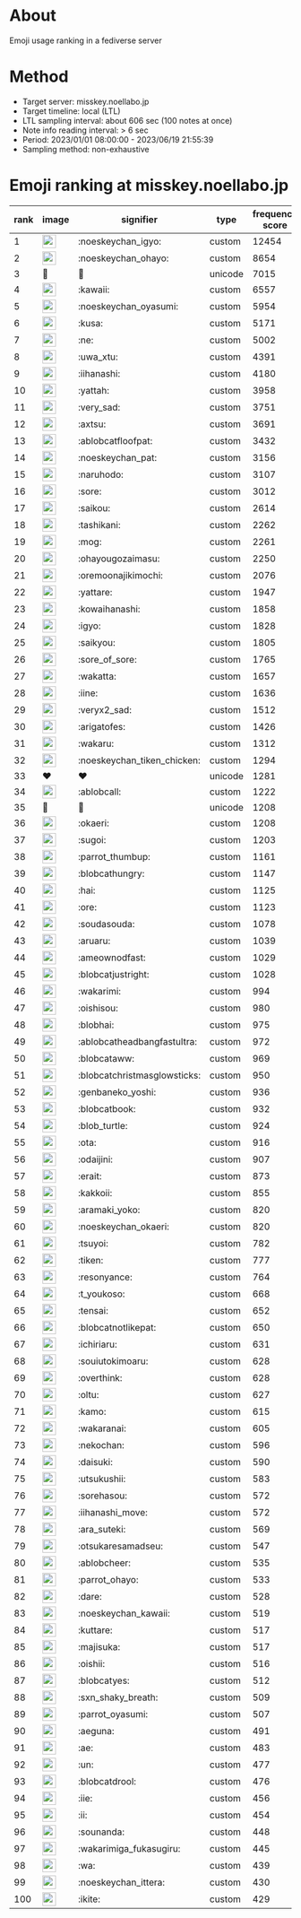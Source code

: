 # About
Emoji usage ranking in a fediverse server

# Method
- Target server: misskey.noellabo.jp
- Target timeline: local (LTL)
- LTL sampling interval: about 606 sec (100 notes at once)
- Note info reading interval: > 6 sec
- Period: 2023/01/01 08:00:00 - 2023/06/19 21:55:39 
- Sampling method: non-exhaustive

# Emoji ranking at misskey.noellabo.jp

|rank|image|signifier|type|frequency score|
|----|----|----|----|----|
|1|<img height="24" src="https://misskey.noellabo.jp/emoji/noeskeychan_igyo.webp">|:noeskeychan_igyo:|custom|12454|
|2|<img height="24" src="https://misskey.noellabo.jp/emoji/noeskeychan_ohayo.webp">|:noeskeychan_ohayo:|custom|8654|
|3|🎉|🎉|unicode|7015|
|4|<img height="24" src="https://misskey.noellabo.jp/emoji/kawaii.webp">|:kawaii:|custom|6557|
|5|<img height="24" src="https://misskey.noellabo.jp/emoji/noeskeychan_oyasumi.webp">|:noeskeychan_oyasumi:|custom|5954|
|6|<img height="24" src="https://misskey.noellabo.jp/emoji/kusa.webp">|:kusa:|custom|5171|
|7|<img height="24" src="https://misskey.noellabo.jp/emoji/ne.webp">|:ne:|custom|5002|
|8|<img height="24" src="https://misskey.noellabo.jp/emoji/uwa_xtu.webp">|:uwa_xtu:|custom|4391|
|9|<img height="24" src="https://misskey.noellabo.jp/emoji/iihanashi.webp">|:iihanashi:|custom|4180|
|10|<img height="24" src="https://misskey.noellabo.jp/emoji/yattah.webp">|:yattah:|custom|3958|
|11|<img height="24" src="https://misskey.noellabo.jp/emoji/very_sad.webp">|:very_sad:|custom|3751|
|12|<img height="24" src="https://misskey.noellabo.jp/emoji/axtsu.webp">|:axtsu:|custom|3691|
|13|<img height="24" src="https://misskey.noellabo.jp/emoji/ablobcatfloofpat.webp">|:ablobcatfloofpat:|custom|3432|
|14|<img height="24" src="https://misskey.noellabo.jp/emoji/noeskeychan_pat.webp">|:noeskeychan_pat:|custom|3156|
|15|<img height="24" src="https://misskey.noellabo.jp/emoji/naruhodo.webp">|:naruhodo:|custom|3107|
|16|<img height="24" src="https://misskey.noellabo.jp/emoji/sore.webp">|:sore:|custom|3012|
|17|<img height="24" src="https://misskey.noellabo.jp/emoji/saikou.webp">|:saikou:|custom|2614|
|18|<img height="24" src="https://misskey.noellabo.jp/emoji/tashikani.webp">|:tashikani:|custom|2262|
|19|<img height="24" src="https://misskey.noellabo.jp/emoji/mog.webp">|:mog:|custom|2261|
|20|<img height="24" src="https://misskey.noellabo.jp/emoji/ohayougozaimasu.webp">|:ohayougozaimasu:|custom|2250|
|21|<img height="24" src="https://misskey.noellabo.jp/emoji/oremoonajikimochi.webp">|:oremoonajikimochi:|custom|2076|
|22|<img height="24" src="https://misskey.noellabo.jp/emoji/yattare.webp">|:yattare:|custom|1947|
|23|<img height="24" src="https://misskey.noellabo.jp/emoji/kowaihanashi.webp">|:kowaihanashi:|custom|1858|
|24|<img height="24" src="https://misskey.noellabo.jp/emoji/igyo.webp">|:igyo:|custom|1828|
|25|<img height="24" src="https://misskey.noellabo.jp/emoji/saikyou.webp">|:saikyou:|custom|1805|
|26|<img height="24" src="https://misskey.noellabo.jp/emoji/sore_of_sore.webp">|:sore_of_sore:|custom|1765|
|27|<img height="24" src="https://misskey.noellabo.jp/emoji/wakatta.webp">|:wakatta:|custom|1657|
|28|<img height="24" src="https://misskey.noellabo.jp/emoji/iine.webp">|:iine:|custom|1636|
|29|<img height="24" src="https://misskey.noellabo.jp/emoji/veryx2_sad.webp">|:veryx2_sad:|custom|1512|
|30|<img height="24" src="https://misskey.noellabo.jp/emoji/arigatofes.webp">|:arigatofes:|custom|1426|
|31|<img height="24" src="https://misskey.noellabo.jp/emoji/wakaru.webp">|:wakaru:|custom|1312|
|32|<img height="24" src="https://misskey.noellabo.jp/emoji/noeskeychan_tiken_chicken.webp">|:noeskeychan_tiken_chicken:|custom|1294|
|33|❤|❤|unicode|1281|
|34|<img height="24" src="https://misskey.noellabo.jp/emoji/ablobcall.webp">|:ablobcall:|custom|1222|
|35|🍗|🍗|unicode|1208|
|36|<img height="24" src="https://misskey.noellabo.jp/emoji/okaeri.webp">|:okaeri:|custom|1208|
|37|<img height="24" src="https://misskey.noellabo.jp/emoji/sugoi.webp">|:sugoi:|custom|1203|
|38|<img height="24" src="https://misskey.noellabo.jp/emoji/parrot_thumbup.webp">|:parrot_thumbup:|custom|1161|
|39|<img height="24" src="https://misskey.noellabo.jp/emoji/blobcathungry.webp">|:blobcathungry:|custom|1147|
|40|<img height="24" src="https://misskey.noellabo.jp/emoji/hai.webp">|:hai:|custom|1125|
|41|<img height="24" src="https://misskey.noellabo.jp/emoji/ore.webp">|:ore:|custom|1123|
|42|<img height="24" src="https://misskey.noellabo.jp/emoji/soudasouda.webp">|:soudasouda:|custom|1078|
|43|<img height="24" src="https://misskey.noellabo.jp/emoji/aruaru.webp">|:aruaru:|custom|1039|
|44|<img height="24" src="https://misskey.noellabo.jp/emoji/ameownodfast.webp">|:ameownodfast:|custom|1029|
|45|<img height="24" src="https://misskey.noellabo.jp/emoji/blobcatjustright.webp">|:blobcatjustright:|custom|1028|
|46|<img height="24" src="https://misskey.noellabo.jp/emoji/wakarimi.webp">|:wakarimi:|custom|994|
|47|<img height="24" src="https://misskey.noellabo.jp/emoji/oishisou.webp">|:oishisou:|custom|980|
|48|<img height="24" src="https://misskey.noellabo.jp/emoji/blobhai.webp">|:blobhai:|custom|975|
|49|<img height="24" src="https://misskey.noellabo.jp/emoji/ablobcatheadbangfastultra.webp">|:ablobcatheadbangfastultra:|custom|972|
|50|<img height="24" src="https://misskey.noellabo.jp/emoji/blobcataww.webp">|:blobcataww:|custom|969|
|51|<img height="24" src="https://misskey.noellabo.jp/emoji/blobcatchristmasglowsticks.webp">|:blobcatchristmasglowsticks:|custom|950|
|52|<img height="24" src="https://misskey.noellabo.jp/emoji/genbaneko_yoshi.webp">|:genbaneko_yoshi:|custom|936|
|53|<img height="24" src="https://misskey.noellabo.jp/emoji/blobcatbook.webp">|:blobcatbook:|custom|932|
|54|<img height="24" src="https://misskey.noellabo.jp/emoji/blob_turtle.webp">|:blob_turtle:|custom|924|
|55|<img height="24" src="https://misskey.noellabo.jp/emoji/ota.webp">|:ota:|custom|916|
|56|<img height="24" src="https://misskey.noellabo.jp/emoji/odaijini.webp">|:odaijini:|custom|907|
|57|<img height="24" src="https://misskey.noellabo.jp/emoji/erait.webp">|:erait:|custom|873|
|58|<img height="24" src="https://misskey.noellabo.jp/emoji/kakkoii.webp">|:kakkoii:|custom|855|
|59|<img height="24" src="https://misskey.noellabo.jp/emoji/aramaki_yoko.webp">|:aramaki_yoko:|custom|820|
|60|<img height="24" src="https://misskey.noellabo.jp/emoji/noeskeychan_okaeri.webp">|:noeskeychan_okaeri:|custom|820|
|61|<img height="24" src="https://misskey.noellabo.jp/emoji/tsuyoi.webp">|:tsuyoi:|custom|782|
|62|<img height="24" src="https://misskey.noellabo.jp/emoji/tiken.webp">|:tiken:|custom|777|
|63|<img height="24" src="https://misskey.noellabo.jp/emoji/resonyance.webp">|:resonyance:|custom|764|
|64|<img height="24" src="https://misskey.noellabo.jp/emoji/t_youkoso.webp">|:t_youkoso:|custom|668|
|65|<img height="24" src="https://misskey.noellabo.jp/emoji/tensai.webp">|:tensai:|custom|652|
|66|<img height="24" src="https://misskey.noellabo.jp/emoji/blobcatnotlikepat.webp">|:blobcatnotlikepat:|custom|650|
|67|<img height="24" src="https://misskey.noellabo.jp/emoji/ichiriaru.webp">|:ichiriaru:|custom|631|
|68|<img height="24" src="https://misskey.noellabo.jp/emoji/souiutokimoaru.webp">|:souiutokimoaru:|custom|628|
|69|<img height="24" src="https://misskey.noellabo.jp/emoji/overthink.webp">|:overthink:|custom|628|
|70|<img height="24" src="https://misskey.noellabo.jp/emoji/oltu.webp">|:oltu:|custom|627|
|71|<img height="24" src="https://misskey.noellabo.jp/emoji/kamo.webp">|:kamo:|custom|615|
|72|<img height="24" src="https://misskey.noellabo.jp/emoji/wakaranai.webp">|:wakaranai:|custom|605|
|73|<img height="24" src="https://misskey.noellabo.jp/emoji/nekochan.webp">|:nekochan:|custom|596|
|74|<img height="24" src="https://misskey.noellabo.jp/emoji/daisuki.webp">|:daisuki:|custom|590|
|75|<img height="24" src="https://misskey.noellabo.jp/emoji/utsukushii.webp">|:utsukushii:|custom|583|
|76|<img height="24" src="https://misskey.noellabo.jp/emoji/sorehasou.webp">|:sorehasou:|custom|572|
|77|<img height="24" src="https://misskey.noellabo.jp/emoji/iihanashi_move.webp">|:iihanashi_move:|custom|572|
|78|<img height="24" src="https://misskey.noellabo.jp/emoji/ara_suteki.webp">|:ara_suteki:|custom|569|
|79|<img height="24" src="https://misskey.noellabo.jp/emoji/otsukaresamadseu.webp">|:otsukaresamadseu:|custom|547|
|80|<img height="24" src="https://misskey.noellabo.jp/emoji/ablobcheer.webp">|:ablobcheer:|custom|535|
|81|<img height="24" src="https://misskey.noellabo.jp/emoji/parrot_ohayo.webp">|:parrot_ohayo:|custom|533|
|82|<img height="24" src="https://misskey.noellabo.jp/emoji/dare.webp">|:dare:|custom|528|
|83|<img height="24" src="https://misskey.noellabo.jp/emoji/noeskeychan_kawaii.webp">|:noeskeychan_kawaii:|custom|519|
|84|<img height="24" src="https://misskey.noellabo.jp/emoji/kuttare.webp">|:kuttare:|custom|517|
|85|<img height="24" src="https://misskey.noellabo.jp/emoji/majisuka.webp">|:majisuka:|custom|517|
|86|<img height="24" src="https://misskey.noellabo.jp/emoji/oishii.webp">|:oishii:|custom|516|
|87|<img height="24" src="https://misskey.noellabo.jp/emoji/blobcatyes.webp">|:blobcatyes:|custom|512|
|88|<img height="24" src="https://misskey.noellabo.jp/emoji/sxn_shaky_breath.webp">|:sxn_shaky_breath:|custom|509|
|89|<img height="24" src="https://misskey.noellabo.jp/emoji/parrot_oyasumi.webp">|:parrot_oyasumi:|custom|507|
|90|<img height="24" src="https://misskey.noellabo.jp/emoji/aeguna.webp">|:aeguna:|custom|491|
|91|<img height="24" src="https://misskey.noellabo.jp/emoji/ae.webp">|:ae:|custom|483|
|92|<img height="24" src="https://misskey.noellabo.jp/emoji/un.webp">|:un:|custom|477|
|93|<img height="24" src="https://misskey.noellabo.jp/emoji/blobcatdrool.webp">|:blobcatdrool:|custom|476|
|94|<img height="24" src="https://misskey.noellabo.jp/emoji/iie.webp">|:iie:|custom|456|
|95|<img height="24" src="https://misskey.noellabo.jp/emoji/ii.webp">|:ii:|custom|454|
|96|<img height="24" src="https://misskey.noellabo.jp/emoji/sounanda.webp">|:sounanda:|custom|448|
|97|<img height="24" src="https://misskey.noellabo.jp/emoji/wakarimiga_fukasugiru.webp">|:wakarimiga_fukasugiru:|custom|445|
|98|<img height="24" src="https://misskey.noellabo.jp/emoji/wa.webp">|:wa:|custom|439|
|99|<img height="24" src="https://misskey.noellabo.jp/emoji/noeskeychan_ittera.webp">|:noeskeychan_ittera:|custom|430|
|100|<img height="24" src="https://misskey.noellabo.jp/emoji/ikite.webp">|:ikite:|custom|429|

